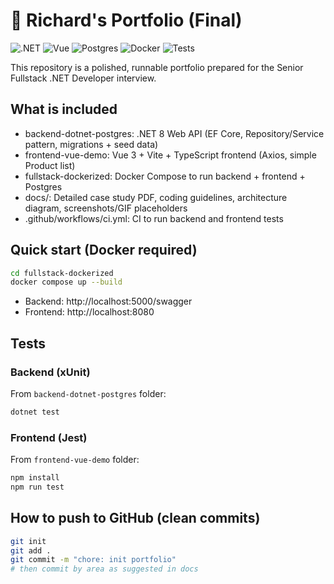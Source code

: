# 💼 Richard's Portfolio (Final)

![.NET](https://img.shields.io/badge/.NET-8.0-blue) ![Vue](https://img.shields.io/badge/Vue-3-green) ![Postgres](https://img.shields.io/badge/Postgres-15-blueviolet) ![Docker](https://img.shields.io/badge/Docker-Compose-2496ED) ![Tests](https://img.shields.io/badge/Tests-xUnit%20%7C%20Jest-success)

This repository is a polished, runnable portfolio prepared for the Senior Fullstack .NET Developer interview.

## What is included
- backend-dotnet-postgres: .NET 8 Web API (EF Core, Repository/Service pattern, migrations + seed data)
- frontend-vue-demo: Vue 3 + Vite + TypeScript frontend (Axios, simple Product list)
- fullstack-dockerized: Docker Compose to run backend + frontend + Postgres
- docs/: Detailed case study PDF, coding guidelines, architecture diagram, screenshots/GIF placeholders
- .github/workflows/ci.yml: CI to run backend and frontend tests

## Quick start (Docker required)
```bash
cd fullstack-dockerized
docker compose up --build
```
- Backend: http://localhost:5000/swagger
- Frontend: http://localhost:8080

## Tests
### Backend (xUnit)
From `backend-dotnet-postgres` folder:
```bash
dotnet test
```

### Frontend (Jest)
From `frontend-vue-demo` folder:
```bash
npm install
npm run test
```

## How to push to GitHub (clean commits)
```bash
git init
git add .
git commit -m "chore: init portfolio"
# then commit by area as suggested in docs
```
